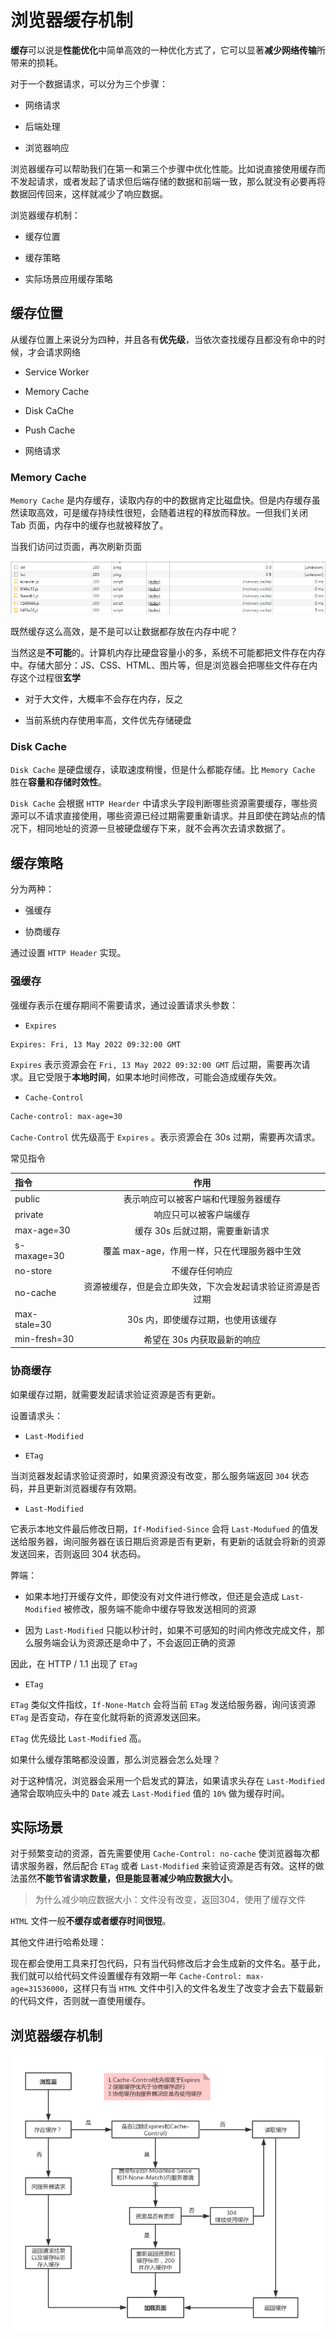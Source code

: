 # 浏览器缓存机制

**缓存**可以说是**性能优化**中简单高效的一种优化方式了，它可以显著**减少网络传输**所带来的损耗。

对于一个数据请求，可以分为三个步骤：

- 网络请求

- 后端处理

- 浏览器响应

浏览器缓存可以帮助我们在第一和第三个步骤中优化性能。比如说直接使用缓存而不发起请求，或者发起了请求但后端存储的数据和前端一致，那么就没有必要再将数据回传回来，这样就减少了响应数据。

浏览器缓存机制：

- 缓存位置

- 缓存策略

- 实际场景应用缓存策略

## 缓存位置

从缓存位置上来说分为四种，并且各有**优先级**，当依次查找缓存且都没有命中的时候，才会请求网络

- Service Worker

- Memory Cache

- Disk CaChe

- Push Cache

- 网络请求

### Memory Cache

`Memory Cache` 是内存缓存，读取内存的中的数据肯定比磁盘快。但是内存缓存虽然读取高效，可是缓存持续性很短，会随着进程的释放而释放。一但我们关闭 Tab 页面，内存中的缓存也就被释放了。

当我们访问过页面，再次刷新页面

![hc.png](/imgs/hc.png)

既然缓存这么高效，是不是可以让数据都存放在内存中呢？

当然这是**不可能**的。计算机内存比硬盘容量小的多，系统不可能都把文件存在内存中。存储大部分：JS、CSS、HTML、图片等，但是浏览器会把哪些文件存在内存这个过程很**玄学**

- 对于大文件，大概率不会存在内存，反之

- 当前系统内存使用率高，文件优先存储硬盘

### Disk Cache

`Disk Cache` 是硬盘缓存，读取速度稍慢，但是什么都能存储。比 `Memory Cache` 胜在**容量和存储时效性**。

`Disk Cache` 会根据 `HTTP Hearder` 中请求头字段判断哪些资源需要缓存，哪些资源可以不请求直接使用，哪些资源已经过期需要重新请求。并且即使在跨站点的情况下，相同地址的资源一旦被硬盘缓存下来，就不会再次去请求数据了。


## 缓存策略

分为两种：

- 强缓存

- 协商缓存

通过设置 `HTTP Header` 实现。

### 强缓存

强缓存表示在缓存期间不需要请求，通过设置请求头参数：

- `Expires`

```bash
Expires: Fri, 13 May 2022 09:32:00 GMT
```

`Expires` 表示资源会在 `Fri, 13 May 2022 09:32:00 GMT` 后过期，需要再次请求。且它受限于**本地时间**，如果本地时间修改，可能会造成缓存失效。

- `Cache-Control`

```bash
Cache-control: max-age=30
```
`Cache-Control` 优先级高于 `Expires` 。表示资源会在 30s 过期，需要再次请求。

常见指令

| 指令      | 作用 |
| :---        |    :---:   | 
| public  |  表示响应可以被客户端和代理服务器缓存      | 
| private   | 响应只可以被客户端缓存        |
| max-age=30   |   缓存 30s 后就过期，需要重新请求     | 
| s-maxage=30  |   覆盖 max-age，作用一样，只在代理服务器中生效      |
| no-store  |    不缓存任何响应     |
| no-cache  |   资源被缓存，但是会立即失效，下次会发起请求验证资源是否过期     |
| max-stale=30  |    30s 内，即使缓存过期，也使用该缓存    |
| min-fresh=30  |    希望在 30s 内获取最新的响应     |


### 协商缓存

如果缓存过期，就需要发起请求验证资源是否有更新。

设置请求头：

- `Last-Modified`

- `ETag`

当浏览器发起请求验证资源时，如果资源没有改变，那么服务端返回 `304` 状态码，并且更新浏览器缓存有效期。

- `Last-Modified` 

它表示本地文件最后修改日期，`If-Modified-Since` 会将 `Last-Modufued` 的值发送给服务器，询问服务器在该日期后资源是否有更新，有更新的话就会将新的资源发送回来，否则返回 304 状态码。

弊端：

- 如果本地打开缓存文件，即使没有对文件进行修改，但还是会造成 `Last-Modified` 被修改，服务端不能命中缓存导致发送相同的资源

- 因为 `Last-Modified` 只能以秒计时，如果不可感知的时间内修改完成文件，那么服务端会认为资源还是命中了，不会返回正确的资源

因此，在 HTTP / 1.1 出现了 `ETag`

- `ETag`

`ETag` 类似文件指纹，`If-None-Match` 会将当前 `ETag` 发送给服务器，询问该资源 `ETag` 是否变动，存在变化就将新的资源发送回来。

`ETag` 优先级比 `Last-Modified` 高。

如果什么缓存策略都没设置，那么浏览器会怎么处理？

对于这种情况，浏览器会采用一个启发式的算法，如果请求头存在 `Last-Modified` 通常会取响应头中的 `Date` 减去 `Last-Modified` 值的 `10%` 做为缓存时间。

## 实际场景

对于频繁变动的资源，首先需要使用 `Cache-Control: no-cache` 使浏览器每次都请求服务器，然后配合 `ETag` 或者 `Last-Modified` 来验证资源是否有效。这样的做法虽然**不能节省请求数量，但是能显著减少响应数据大小**。

> 为什么减少响应数据大小：文件没有改变，返回304，使用了缓存文件

`HTML` 文件一般**不缓存或者缓存时间很短**。

其他文件进行哈希处理：

现在都会使用工具来打包代码，只有当代码修改后才会生成新的文件名。基于此，我们就可以给代码文件设置缓存有效期一年 `Cache-Control: max-age=31536000`，这样只有当 `HTML` 文件中引入的文件名发生了改变才会去下载最新的代码文件，否则就一直使用缓存。


## 浏览器缓存机制

![expires.png](/imgs/expires.png)